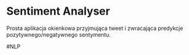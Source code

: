 # Sentiment Analyser

Prosta aplikacja okienkowa przyjmująca tweet i zwracająca predykcje pozytywnego/negatywnego sentymentu.


#NLP